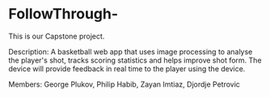 # FollowThrough-
This is our Capstone project. 

Description: A basketball web app that uses image processing to analyse the player's shot, tracks scoring statistics and helps improve shot form. The device will provide feedback in real time to the player using the device.

Members: George Plukov, Philip Habib, Zayan Imtiaz, Djordje Petrovic 

